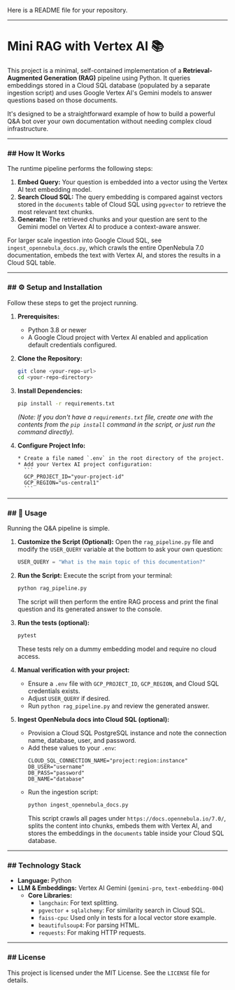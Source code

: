 Here is a README file for your repository.

-----

# Mini RAG with Vertex AI 📚

This project is a minimal, self-contained implementation of a **Retrieval-Augmented Generation (RAG)** pipeline using Python. It queries embeddings stored in a Cloud SQL database (populated by a separate ingestion script) and uses Google Vertex AI's Gemini models to answer questions based on those documents.

It's designed to be a straightforward example of how to build a powerful Q\&A bot over your own documentation without needing complex cloud infrastructure.

-----

### \#\# How It Works

The runtime pipeline performs the following steps:

1.  **Embed Query:** Your question is embedded into a vector using the Vertex AI text embedding model.
2.  **Search Cloud SQL:** The query embedding is compared against vectors stored in the `documents` table of Cloud SQL using `pgvector` to retrieve the most relevant text chunks.
3.  **Generate:** The retrieved chunks and your question are sent to the Gemini model on Vertex AI to produce a context-aware answer.

For larger scale ingestion into Google Cloud SQL, see `ingest_opennebula_docs.py`, which crawls the entire OpenNebula 7.0 documentation, embeds the text with Vertex AI, and stores the results in a Cloud SQL table.

-----

### \#\# ⚙️ Setup and Installation

Follow these steps to get the project running.

1.  **Prerequisites:**

      * Python 3.8 or newer
      * A Google Cloud project with Vertex AI enabled and application default credentials configured.

2.  **Clone the Repository:**

    ```bash
    git clone <your-repo-url>
    cd <your-repo-directory>
    ```

3.  **Install Dependencies:**

    ```bash
    pip install -r requirements.txt
    ```

    *(Note: If you don't have a `requirements.txt` file, create one with the contents from the `pip install` command in the script, or just run the command directly).*

4.  **Configure Project Info:**

        * Create a file named `.env` in the root directory of the project.
        * Add your Vertex AI project configuration:
          ```
          GCP_PROJECT_ID="your-project-id"
          GCP_REGION="us-central1"
          ```

-----

### \#\# 🚀 Usage

Running the Q\&A pipeline is simple.

1.  **Customize the Script (Optional):**
    Open the `rag_pipeline.py` file and modify the `USER_QUERY` variable at the bottom to ask your own question:

    ```python
    USER_QUERY = "What is the main topic of this documentation?"
    ```

2.  **Run the Script:**
    Execute the script from your terminal:

    ```bash
    python rag_pipeline.py
    ```

    The script will then perform the entire RAG process and print the final question and its generated answer to the console.

3. **Run the tests (optional):**
    ```bash
    pytest
    ```
    These tests rely on a dummy embedding model and require no cloud access.

4. **Manual verification with your project:**
    * Ensure a `.env` file with `GCP_PROJECT_ID`, `GCP_REGION`, and Cloud SQL credentials exists.
    * Adjust `USER_QUERY` if desired.
    * Run `python rag_pipeline.py` and review the generated answer.

5. **Ingest OpenNebula docs into Cloud SQL (optional):**
    * Provision a Cloud SQL PostgreSQL instance and note the connection name, database, user, and password.
    * Add these values to your `.env`:
      ```
      CLOUD_SQL_CONNECTION_NAME="project:region:instance"
      DB_USER="username"
      DB_PASS="password"
      DB_NAME="database"
      ```
    * Run the ingestion script:
      ```bash
      python ingest_opennebula_docs.py
      ```
        This script crawls all pages under `https://docs.opennebula.io/7.0/`, splits the content into chunks, embeds them with Vertex AI, and stores the embeddings in the `documents` table inside your Cloud SQL database.

-----

### \#\# Technology Stack

  * **Language:** Python
  * **LLM & Embeddings:** Vertex AI Gemini (`gemini-pro`, `text-embedding-004`)
    * **Core Libraries:**
        * `langchain`: For text splitting.
        * `pgvector` + `sqlalchemy`: For similarity search in Cloud SQL.
        * `faiss-cpu`: Used only in tests for a local vector store example.
        * `beautifulsoup4`: For parsing HTML.
        * `requests`: For making HTTP requests.

-----

### \#\# License

This project is licensed under the MIT License. See the `LICENSE` file for details.